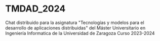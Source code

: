 # TMDAD_2024
Chat distribuido para la asignatura "Tecnologías y modelos para el desarrollo de aplicaciones distribuidas" del Máster Universitario en Ingeniería Informatica de la Universidad de Zaragoza
Curso 2023-2024
